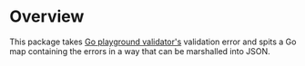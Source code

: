 # Overview

This package takes [Go playground validator's](https://github.com/go-playground/validator)
validation error and spits a Go map containing the errors in a way that
can be marshalled into JSON.
